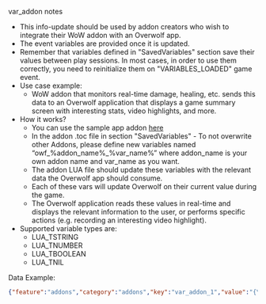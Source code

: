 var_addon notes

* This info-update should be used by addon creators who wish to integrate their WoW addon with an Overwolf app.
* The event variables are provided once it is updated.
* Remember that variables defined in "SavedVariables" section save their values between play sessions. In most cases, in order to use them correctly, you need to reinitialize them on "VARIABLES_LOADED" game event.
* Use case example:
   * WoW addon that monitors real-time damage, healing, etc. sends this data to an Overwolf application that displays a game summary screen with interesting stats, video highlights, and more.
* How it works?
   * You can use the sample app addon <a href="https://github.com/overwolf/events-sample-apps/tree/master/wow-addon-variables-sample-app" target="_blank">here</a>
   * In the addon .toc file in section "SavedVariables" - To not overwrite other Addons, please define new variables named “owf_%addon_name%_%var_name%” where addon_name is your own addon name and var_name as you want.
   * The addon LUA file should update these variables with the relevant data the Overwolf app should consume.  
   * Each of these vars will update Overwolf on their current value during the game.
   * The Overwolf application reads these values in real-time and displays the relevant information to the user, or performs specific actions (e.g. recording an interesting video highlight).
* Supported variable types are:
  * LUA_TSTRING
  * LUA_TNUMBER
  * LUA_TBOOLEAN
  * LUA_TNIL

Data Example:

```json
{"feature":"addons","category":"addons","key":"var_addon_1","value":"{\"owf_var2\":\"test 123\",\"owf_var5\":\"123 test\",\"owf_var6\":\"55\"}"}
```
